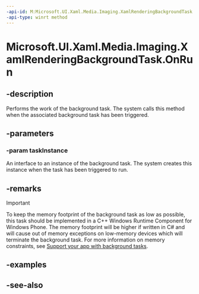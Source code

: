 ```yaml
---
-api-id: M:Microsoft.UI.Xaml.Media.Imaging.XamlRenderingBackgroundTask.OnRun(Windows.ApplicationModel.Background.IBackgroundTaskInstance)
-api-type: winrt method
---
```


<!-- Method syntax
virtual protected void OnRun(Windows.ApplicationModel.Background.IBackgroundTaskInstance taskInstance)
-->

# Microsoft.UI.Xaml.Media.Imaging.XamlRenderingBackgroundTask.OnRun

## -description
Performs the work of the background task. The system calls this method when the associated background task has been triggered.

## -parameters
### -param taskInstance
An interface to an instance of the background task. The system creates this instance when the task has been triggered to run.

## -remarks
> [!IMPORTANT]
> To keep the memory footprint of the background task as low as possible, this task should be implemented in a C++ Windows Runtime Component for Windows Phone. The memory footprint will be higher if written in C# and will cause out of memory exceptions on low-memory devices which will terminate the background task. For more information on memory constraints, see [Support your app with background tasks](/windows/uwp/launch-resume/support-your-app-with-background-tasks).

## -examples

## -see-also
